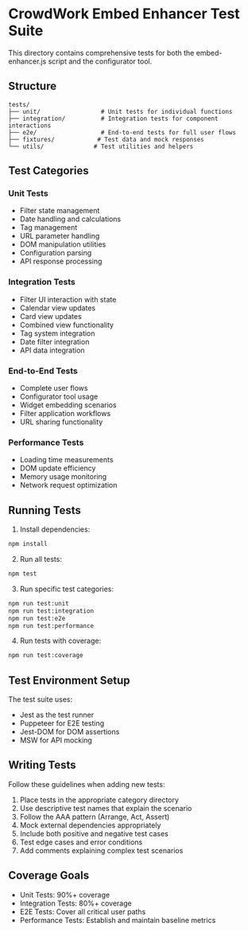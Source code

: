 # CrowdWork Embed Enhancer Test Suite

This directory contains comprehensive tests for both the embed-enhancer.js script and the configurator tool.

## Structure

```
tests/
├── unit/                 # Unit tests for individual functions
├── integration/          # Integration tests for component interactions
├── e2e/                  # End-to-end tests for full user flows
├── fixtures/            # Test data and mock responses
└── utils/              # Test utilities and helpers
```

## Test Categories

### Unit Tests
- Filter state management
- Date handling and calculations
- Tag management
- URL parameter handling
- DOM manipulation utilities
- Configuration parsing
- API response processing

### Integration Tests
- Filter UI interaction with state
- Calendar view updates
- Card view updates
- Combined view functionality
- Tag system integration
- Date filter integration
- API data integration

### End-to-End Tests
- Complete user flows
- Configurator tool usage
- Widget embedding scenarios
- Filter application workflows
- URL sharing functionality

### Performance Tests
- Loading time measurements
- DOM update efficiency
- Memory usage monitoring
- Network request optimization

## Running Tests

1. Install dependencies:
```bash
npm install
```

2. Run all tests:
```bash
npm test
```

3. Run specific test categories:
```bash
npm run test:unit
npm run test:integration
npm run test:e2e
npm run test:performance
```

4. Run tests with coverage:
```bash
npm run test:coverage
```

## Test Environment Setup

The test suite uses:
- Jest as the test runner
- Puppeteer for E2E testing
- Jest-DOM for DOM assertions
- MSW for API mocking

## Writing Tests

Follow these guidelines when adding new tests:

1. Place tests in the appropriate category directory
2. Use descriptive test names that explain the scenario
3. Follow the AAA pattern (Arrange, Act, Assert)
4. Mock external dependencies appropriately
5. Include both positive and negative test cases
6. Test edge cases and error conditions
7. Add comments explaining complex test scenarios

## Coverage Goals

- Unit Tests: 90%+ coverage
- Integration Tests: 80%+ coverage
- E2E Tests: Cover all critical user paths
- Performance Tests: Establish and maintain baseline metrics
